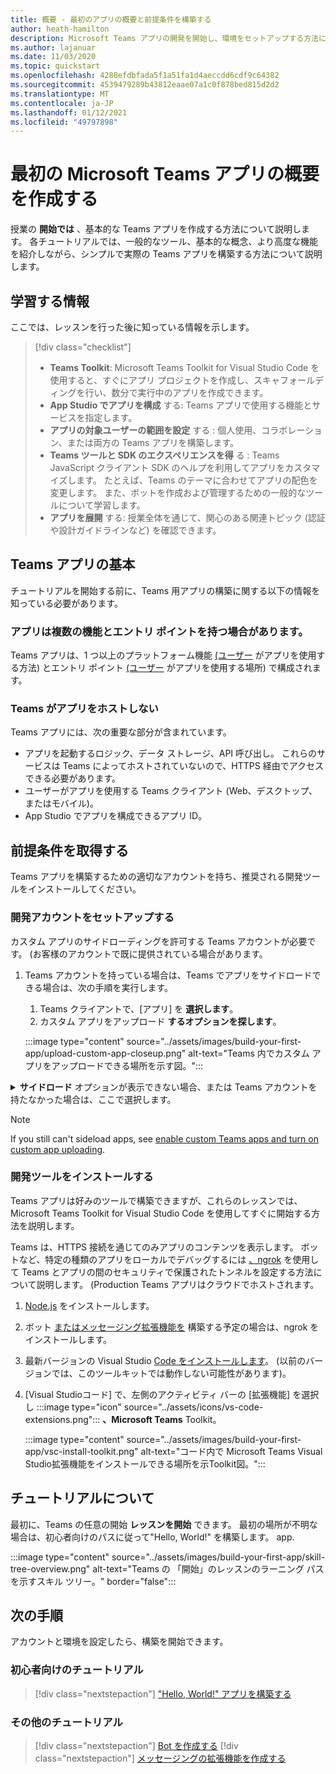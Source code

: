```yaml
---
title: 概要 - 最初のアプリの概要と前提条件を構築する
author: heath-hamilton
description: Microsoft Teams アプリの開発を開始し、環境をセットアップする方法について説明します。
ms.author: lajanuar
ms.date: 11/03/2020
ms.topic: quickstart
ms.openlocfilehash: 4288efdbfada5f1a51fa1d4aeccdd6cdf9c64382
ms.sourcegitcommit: 4539479289b43812eaae07a1c0f878bed815d2d2
ms.translationtype: MT
ms.contentlocale: ja-JP
ms.lasthandoff: 01/12/2021
ms.locfileid: "49797898"
---
```

# <a name="build-your-first-microsoft-teams-app-overview"></a>最初の Microsoft Teams アプリの概要を作成する

授業の **開始では** 、基本的な Teams アプリを作成する方法について説明します。 各チュートリアルでは、一般的なツール、基本的な概念、より高度な機能を紹介しながら、シンプルで実際の Teams アプリを構築する方法について説明します。

## <a name="what-youll-learn"></a>学習する情報

ここでは、レッスンを行った後に知っている情報を示します。

> [!div class="checklist"]
  >
  > * **Teams Toolkit**: Microsoft Teams Toolkit for Visual Studio Code を使用すると、すぐにアプリ プロジェクトを作成し、スキャフォールディングを行い、数分で実行中のアプリを作成できます。
  > * **App Studio でアプリを構成** する: Teams アプリで使用する機能とサービスを指定します。
  > * **アプリの対象ユーザーの範囲を設定** する : 個人使用、コラボレーション、または両方の Teams アプリを構築します。
> * **Teams ツールと SDK のエクスペリエンスを得** る : Teams JavaScript クライアント SDK のヘルプを利用してアプリをカスタマイズします。 たとえば、Teams のテーマに合わせてアプリの配色を変更します。 また、ボットを作成および管理するための一般的なツールについて学習します。
  > * **アプリを展開** する: 授業全体を通じて、関心のある関連トピック (認証や設計ガイドラインなど) を確認できます。

## <a name="teams-app-fundamentals"></a>Teams アプリの基本

チュートリアルを開始する前に、Teams 用アプリの構築に関する以下の情報を知っている必要があります。

### <a name="apps-can-have-multiple-capabilities-and-entry-points"></a>アプリは複数の機能とエントリ ポイントを持つ場合があります。

Teams アプリは、1 つ以上のプラットフォーム機能 [(ユーザー](../concepts/capabilities-overview.md) がアプリを使用する方法) とエントリ ポイント [(ユーザー](../concepts/extensibility-points.md) がアプリを使用する場所) で構成されます。

### <a name="teams-doesnt-host-your-app"></a>Teams がアプリをホストしない

Teams アプリには、次の重要な部分が含まれています。

* アプリを起動するロジック、データ ストレージ、API 呼び出し。 これらのサービスは Teams によってホストされていないので、HTTPS 経由でアクセスできる必要があります。
* ユーザーがアプリを使用する Teams クライアント (Web、デスクトップ、またはモバイル)。
* App Studio でアプリを構成できるアプリ ID。

## <a name="get-prerequisites"></a>前提条件を取得する

Teams アプリを構築するための適切なアカウントを持ち、推奨される開発ツールをインストールしてください。

### <a name="set-up-your-development-account"></a>開発アカウントをセットアップする

カスタム アプリのサイドローディングを許可する Teams アカウントが必要です。 (お客様のアカウントで既に提供されている場合があります。

1. Teams アカウントを持っている場合は、Teams でアプリをサイドロードできる場合は、次の手順を実行します。
    1. Teams クライアントで、[アプリ] を **選択します**。
    1. カスタム アプリをアップロード **するオプションを探します**。

    :::image type="content" source="../assets/images/build-your-first-app/upload-custom-app-closeup.png" alt-text="Teams 内でカスタム アプリをアップロードできる場所を示す図。":::

<!-- markdownlint-disable MD033 -->
<details>

<summary><b>サイドロード</b> オプションが表示できない場合、または Teams アカウントを持たなかった場合は、ここで選択します。</summary>

Microsoft 365 開発者プログラムに参加することで、アプリのサイドローディングを許可する無料の Teams テスト アカウントを取得できます。 (登録プロセスには約 2 分かかります)。

1. [Microsoft 365 開発者プログラムに移動します](https://developer.microsoft.com/microsoft-365/dev-program)。
1. [ **今すぐ参加] を** 選択し、画面の指示に従います。
1. ようこそ画面にアクセスし、[E5 サブスクリプションのセットアップ **] を選択します**。
1. 管理者アカウントを設定します。 完了すると、次のような画面が表示されます。
:::image type="content" source="../assets/images/build-your-first-app/dev-program-subscription.png" alt-text="Microsoft 365 開発者プログラムにサインアップした後に表示される例。":::
1. セットアップした管理者アカウントを使用して Teams にログインします。
1. [カスタム アプリのアップロード] **オプションが表示されたのか確認** します。

</details>

> [!Note]
> If you still can't sideload apps, see [enable custom Teams apps and turn on custom app uploading](https://docs.microsoft.com/microsoftteams/platform/concepts/build-and-test/prepare-your-o365-tenant#enable-custom-teams-apps-and-turn-on-custom-app-uploading).

### <a name="install-your-development-tools"></a>開発ツールをインストールする

Teams アプリは好みのツールで構築できますが、これらのレッスンでは、Microsoft Teams Toolkit for Visual Studio Code を使用してすぐに開始する方法を説明します。

Teams は、HTTPS 接続を通じてのみアプリのコンテンツを表示します。 ボットなど、特定の種類のアプリをローカルでデバッグするには [、ngrok](../concepts/build-and-test/debug.md#locally-hosted) を使用して Teams とアプリの間のセキュリティで保護されたトンネルを設定する方法について説明します。 (Production Teams アプリはクラウドでホストされます。

1. [Node.js](https://nodejs.org/en/) をインストールします。
1. ボット [またはメッセージング拡張機能を](https://ngrok.com/download) 構築する予定の場合は、ngrok をインストールします。
1. 最新バージョンの Visual Studio [Code をインストールします](https://code.visualstudio.com/download)。 (以前のバージョンでは、このツールキットでは動作しない可能性があります)。
1. [Visual Studioコード] で、左側のアクティビティ バーの [拡張機能] を選択し :::image type="icon" source="../assets/icons/vs-code-extensions.png"::: **、Microsoft Teams** Toolkit。

    :::image type="content" source="../assets/images/build-your-first-app/vsc-install-toolkit.png" alt-text="コード内で Microsoft Teams Visual Studio拡張機能をインストールできる場所を示Toolkit図。":::

## <a name="about-the-tutorials"></a>チュートリアルについて

最初に、Teams の任意の開始 **レッスンを開始** できます。 最初の場所が不明な場合は、初心者向けのパスに従って"Hello, World!" を構築します。 app.

:::image type="content" source="../assets/images/build-your-first-app/skill-tree-overview.png" alt-text="Teams の 「開始」のレッスンのラーニング パスを示すスキル ツリー。" border="false":::

## <a name="next-step"></a>次の手順

アカウントと環境を設定したら、構築を開始できます。

### <a name="beginner-friendly-tutorial"></a>初心者向けのチュートリアル

> [!div class="nextstepaction"]
> ["Hello, World!" アプリを構築する](../build-your-first-app/build-and-run.md)

### <a name="other-tutorials"></a>その他のチュートリアル

> [!div class="nextstepaction"]
> [Bot を作成する](../build-your-first-app/build-bot.md)
> [!div class="nextstepaction"]
> [メッセージングの拡張機能を作成する](../build-your-first-app/build-messaging-extension.md)
